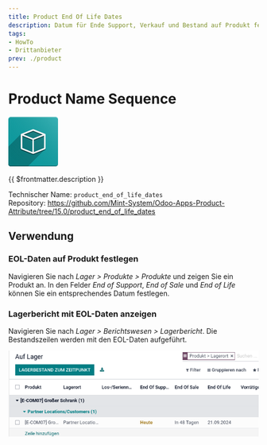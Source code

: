 ```yaml
---
title: Product End Of Life Dates
description: Datum für Ende Support, Verkauf und Bestand auf Produkt festlegen.
tags:
- HowTo
- Drittanbieter
prev: ./product
---
```

# Product Name Sequence
![icon_oms_box](attachments/icon_oms_box.png)

{{ $frontmatter.description }}

Technischer Name: `product_end_of_life_dates`\
Repository: <https://github.com/Mint-System/Odoo-Apps-Product-Attribute/tree/15.0/product_end_of_life_dates>

## Verwendung

### EOL-Daten auf Produkt festlegen

Navigieren Sie nach *Lager > Produkte > Produkte* und zeigen Sie ein Produkt an. In den Felder *End of Support*, *End of Sale* und *End of Life* können Sie ein entsprechendes Datum festlegen.  

### Lagerbericht mit EOL-Daten anzeigen

Navigieren Sie nach *Lager > Berichtswesen > Lagerbericht*. Die Bestandszeilen werden mit den EOL-Daten aufgeführt.

![](attachments/Product%20End%20Of%20Life%20Dates.png)
